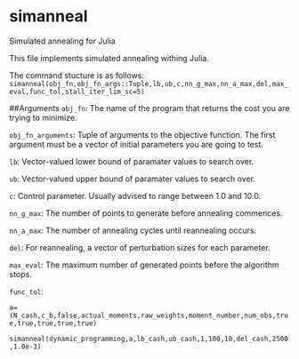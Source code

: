 # simanneal
Simulated annealing for Julia

This file implements simulated annealing withing Julia. 

The command stucture is as follows:
`simanneal(obj_fn,obj_fn_args::Tuple,lb,ub,c,nn_g_max,nn_a_max,del,max_eval,func_tol,stall_iter_lim_sc=5)`

##Arguments
`obj_fn`: The name of the program that returns the cost you are trying to minimize.

`obj_fn_arguments`: Tuple of arguments to the objective function. The first argument must be a vector of initial parameters you are going to test.

`lb`: Vector-valued lower bound of paramater values to search over.

`ub`: Vector-valued upper bound of paramater values to search over.

`c`: Control parameter. Usually advised to range between 1.0 and 10.0.

`nn_g_max`: The number of points to generate before annealing commences.

`nn_a_max`: The number of annealing cycles until reannealing occurs.

`del`: For reannealing, a vector of perturbation sizes for each parameter. 

`max_eval`: The maximum number of generated points before the algorithm stops.

`func_tol`: 

`a=(N_cash,c_b,false,actual_moments,raw_weights,moment_number,num_obs,true,true,true,true,true)`

`simanneal(dynamic_programming,a,lb_cash,ub_cash,1,100,10,del_cash,2500,1.0e-3)`

